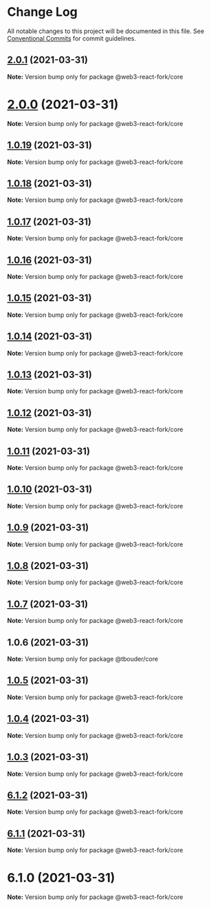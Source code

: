 # Change Log

All notable changes to this project will be documented in this file.
See [Conventional Commits](https://conventionalcommits.org) for commit guidelines.

## [2.0.1](https://github.com/TBouder/web3-react-fork/compare/@web3-react-fork/core@2.0.0...@web3-react-fork/core@2.0.1) (2021-03-31)

**Note:** Version bump only for package @web3-react-fork/core





# [2.0.0](https://github.com/TBouder/web3-react-fork/compare/@web3-react-fork/core@1.0.19...@web3-react-fork/core@2.0.0) (2021-03-31)

**Note:** Version bump only for package @web3-react-fork/core





## [1.0.19](https://github.com/TBouder/web3-react-fork/compare/@web3-react-fork/core@1.0.18...@web3-react-fork/core@1.0.19) (2021-03-31)

**Note:** Version bump only for package @web3-react-fork/core





## [1.0.18](https://github.com/TBouder/web3-react-fork/compare/@web3-react-fork/core@1.0.17...@web3-react-fork/core@1.0.18) (2021-03-31)

**Note:** Version bump only for package @web3-react-fork/core





## [1.0.17](https://github.com/TBouder/web3-react-fork/compare/@web3-react-fork/core@1.0.16...@web3-react-fork/core@1.0.17) (2021-03-31)

**Note:** Version bump only for package @web3-react-fork/core





## [1.0.16](https://github.com/TBouder/web3-react-fork/compare/@web3-react-fork/core@1.0.15...@web3-react-fork/core@1.0.16) (2021-03-31)

**Note:** Version bump only for package @web3-react-fork/core





## [1.0.15](https://github.com/TBouder/web3-react-fork/compare/@web3-react-fork/core@1.0.14...@web3-react-fork/core@1.0.15) (2021-03-31)

**Note:** Version bump only for package @web3-react-fork/core





## [1.0.14](https://github.com/TBouder/web3-react-fork/compare/@web3-react-fork/core@1.0.13...@web3-react-fork/core@1.0.14) (2021-03-31)

**Note:** Version bump only for package @web3-react-fork/core





## [1.0.13](https://github.com/TBouder/web3-react-fork/compare/@web3-react-fork/core@1.0.12...@web3-react-fork/core@1.0.13) (2021-03-31)

**Note:** Version bump only for package @web3-react-fork/core





## [1.0.12](https://github.com/TBouder/web3-react-fork/compare/@web3-react-fork/core@1.0.11...@web3-react-fork/core@1.0.12) (2021-03-31)

**Note:** Version bump only for package @web3-react-fork/core





## [1.0.11](https://github.com/TBouder/web3-react-fork/compare/@web3-react-fork/core@1.0.10...@web3-react-fork/core@1.0.11) (2021-03-31)

**Note:** Version bump only for package @web3-react-fork/core





## [1.0.10](https://github.com/TBouder/web3-react-fork/compare/@web3-react-fork/core@1.0.9...@web3-react-fork/core@1.0.10) (2021-03-31)

**Note:** Version bump only for package @web3-react-fork/core





## [1.0.9](https://github.com/TBouder/web3-react-fork/compare/@web3-react-fork/core@1.0.8...@web3-react-fork/core@1.0.9) (2021-03-31)

**Note:** Version bump only for package @web3-react-fork/core





## [1.0.8](https://github.com/TBouder/web3-react-fork/compare/@web3-react-fork/core@1.0.7...@web3-react-fork/core@1.0.8) (2021-03-31)

**Note:** Version bump only for package @web3-react-fork/core





## [1.0.7](https://github.com/TBouder/web3-react-fork/compare/@web3-react-fork/core@1.0.5...@web3-react-fork/core@1.0.7) (2021-03-31)

**Note:** Version bump only for package @web3-react-fork/core





## 1.0.6 (2021-03-31)

**Note:** Version bump only for package @tbouder/core





## [1.0.5](https://github.com/TBouder/web3-react-fork/compare/@web3-react-fork/core@1.0.4...@web3-react-fork/core@1.0.5) (2021-03-31)

**Note:** Version bump only for package @web3-react-fork/core





## [1.0.4](https://github.com/TBouder/web3-react-fork/compare/@web3-react-fork/core@1.0.3...@web3-react-fork/core@1.0.4) (2021-03-31)

**Note:** Version bump only for package @web3-react-fork/core





## [1.0.3](https://github.com/TBouder/web3-react-fork/compare/@web3-react-fork/core@6.1.2...@web3-react-fork/core@1.0.3) (2021-03-31)

**Note:** Version bump only for package @web3-react-fork/core





## [6.1.2](https://github.com/TBouder/web3-react-fork/compare/@web3-react-fork/core@6.1.1...@web3-react-fork/core@6.1.2) (2021-03-31)

**Note:** Version bump only for package @web3-react-fork/core





## [6.1.1](https://github.com/TBouder/web3-react-fork/compare/@web3-react-fork/core@6.1.0...@web3-react-fork/core@6.1.1) (2021-03-31)

**Note:** Version bump only for package @web3-react-fork/core





# 6.1.0 (2021-03-31)

**Note:** Version bump only for package @web3-react-fork/core
